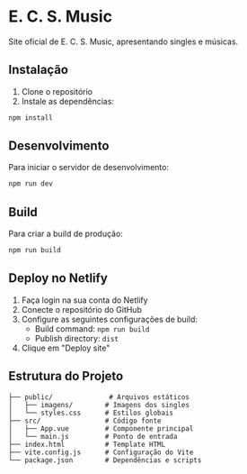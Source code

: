 # E. C. S. Music

Site oficial de E. C. S. Music, apresentando singles e músicas.

## Instalação

1. Clone o repositório
2. Instale as dependências:
```bash
npm install
```

## Desenvolvimento

Para iniciar o servidor de desenvolvimento:
```bash
npm run dev
```

## Build

Para criar a build de produção:
```bash
npm run build
```

## Deploy no Netlify

1. Faça login na sua conta do Netlify
2. Conecte o repositório do GitHub
3. Configure as seguintes configurações de build:
   - Build command: `npm run build`
   - Publish directory: `dist`
4. Clique em "Deploy site"

## Estrutura do Projeto

```
├── public/              # Arquivos estáticos
│   ├── imagens/        # Imagens dos singles
│   └── styles.css      # Estilos globais
├── src/                # Código fonte
│   ├── App.vue         # Componente principal
│   └── main.js         # Ponto de entrada
├── index.html          # Template HTML
├── vite.config.js      # Configuração do Vite
└── package.json        # Dependências e scripts
```
